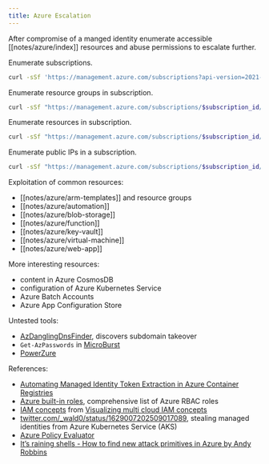 ```yaml
---
title: Azure Escalation
---
```


After compromise of a manged identity enumerate accessible [[notes/azure/index]] resources and abuse permissions to escalate further.

Enumerate subscriptions.

~~~ bash
curl -sSf 'https://management.azure.com/subscriptions?api-version=2021-04-01' -H "Authorization: Bearer $arm_token" | jq -r '.value[]'
~~~

Enumerate resource groups in subscription.

~~~ bash
curl -sSf "https://management.azure.com/subscriptions/$subscription_id/resourceGroups?api-version=2021-04-01" -H "Authorization: Bearer $arm_token" | jq -r '.value[]'
~~~

Enumerate resources in subscription.

~~~ bash
curl -sSf "https://management.azure.com/subscriptions/$subscription_id/resources?api-version=2021-04-01" -H "Authorization: Bearer $arm_token" | jq -r '.value[]'
~~~

Enumerate public IPs in a subscription.

~~~ bash
curl -sSf "https://management.azure.com/subscriptions/$subscription_id/providers/Microsoft.Network/publicIPAddresses?api-version=2023-05-01" -H 'Content-Type: application/json' -H "Authorization: Bearer $arm_token" | jq -r '.value[]|{name: .name, address: .properties.ipAddress}'
~~~

Exploitation of common resources:

- [[notes/azure/arm-templates]] and resource groups
- [[notes/azure/automation]]
- [[notes/azure/blob-storage]]
- [[notes/azure/function]]
- [[notes/azure/key-vault]]
- [[notes/azure/virtual-machine]]
- [[notes/azure/web-app]]

More interesting resources:

- content in Azure CosmosDB
- configuration of Azure Kubernetes Service
- Azure Batch Accounts
- Azure App Configuration Store

Untested tools:

- [AzDanglingDnsFinder](https://github.com/davidokeyode/AzDanglingDnsFinder), discovers subdomain takeover
- `Get-AzPasswords` in [MicroBurst](https://github.com/NetSPI/MicroBurst)
- [PowerZure](https://github.com/hausec/powerzure)

References:

- [Automating Managed Identity Token Extraction in Azure Container Registries](https://www.netspi.com/blog/technical/cloud-penetration-testing/automating-managed-identity-token-extraction-in-azure-container-registries/)
- [Azure built-in roles](https://learn.microsoft.com/en-us/azure/role-based-access-control/built-in-roles), comprehensive list of Azure RBAC roles
- [IAM concepts](./azure-iam-concepts.pdf) from [Visualizing multi cloud IAM concepts](http://web.archive.org/web/20221212203821/https://scribe.rip/@julian-wieg/visualizing-multi-cloud-iam-concepts-63525967c0a7)
- [twitter.com/_wald0/status/1629007202509017089](https://twitter.com/_wald0/status/1629007202509017089), stealing managed identities from Azure Kubernetes Service (AKS)
- [Azure Policy Evaluator](https://azure.permissions.cloud/policyevaluator)
- [It’s raining shells - How to find new attack primitives in Azure by Andy Robbins](https://www.youtube.com/watch?v=a09_5SCPBZ0)

